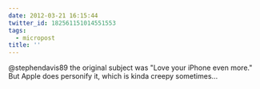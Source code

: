 ```yaml
---
date: 2012-03-21 16:15:44
twitter_id: 182561151014551553
tags:
  - micropost
title: ''
---
```


@stephendavis89 the original subject was "Love your iPhone even more." But Apple does personify it, which is kinda creepy sometimes...

